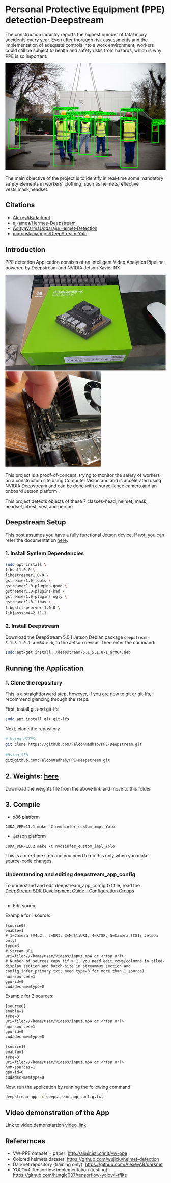 # Personal Protective Equipment (PPE) detection-Deepstream

The construction industry reports the highest number of fatal injury accidents every year. Even after thorough risk assessments and the implementation of adequate controls into a work environment, workers could still be subject to health and safety risks from hazards, which is why PPE is so important.

![PPE Image Result](resources/result1.png)

The main objective of the project is to identify in real-time some mandatory safety elements in workers' clothing, such as helmets,reflective vests,mask,headset.
## Citations

* [AlexeyAB/darknet](https://github.com/AlexeyAB/darknet)
* [aj-ames/Hermes-Deepstream](https://github.com/aj-ames/Hermes-Deepstream)
* [AdityaVarmaUddaraju/Helmet-Detection](https://github.com/AdityaVarmaUddaraju/Helmet-Detection)
* [marcoslucianops/DeepStream-Yolo](https://github.com/marcoslucianops/DeepStream-Yolo)

## Introduction

PPE detection Application consists of an Intelligent Video Analytics Pipeline powered by Deepstream and NVIDIA Jetson Xavier NX

<img src="resources/0*ucYGjiYl9A11Ha5o.jpeg" width="600" height="300">

<img src="resources/1*xP7SyTQCMxAFimclYJd8hQ.jpeg" width="300" height="300">

This project is a proof-of-concept, trying to monitor the safety of workers on a construction site using Computer Vision and and is accelerated using NVIDIA Deepstream and can be done with a surveillance camera and an onboard Jetson platform.

This project detects objects of these 7 classes-head, helmet, mask, headset, chest, vest and person

## Deepstream Setup

This post assumes you have a fully functional Jetson device. If not, you can refer the documentation [here](https://docs.nvidia.com/jetson/jetpack/install-jetpack/index.html).

### 1. Install System Dependencies

```sh
sudo apt install \
libssl1.0.0 \
libgstreamer1.0-0 \
gstreamer1.0-tools \
gstreamer1.0-plugins-good \
gstreamer1.0-plugins-bad \
gstreamer1.0-plugins-ugly \
gstreamer1.0-libav \
libgstrtspserver-1.0-0 \
libjansson4=2.11-1
```
### 2. Install Deepstream

Download the DeepStream 5.0.1 Jetson Debian package `deepstream-5.1_5.1.0-1_arm64.deb`, to the Jetson device. Then enter the command:

```sh
sudo apt-get install ./deepstream-5.1_5.1.0-1_arm64.deb
```
## Running the Application

### 1. Clone the repository

This is a straightforward step, however, if you are new to git or git-lfs, I recommend glancing through the steps.

First, install git and git-lfs

```sh
sudo apt install git git-lfs
```

Next, clone the repository

```sh
# Using HTTPS
git clone https://github.com/FalconMadhab/PPE-Deepstream.git

#Using SSh
git@github.com:FalconMadhab/PPE-Deepstream.git
```

## 2. Weights: [here](https://drive.google.com/file/d/1y-XouaZKwFPY07-3plXhQ8WJUwg-_VZ2/view?usp=sharing)
Download the weights file from the above link and move to this folder

## 3. Compile

* x86 platform
```
CUDA_VER=11.1 make -C nvdsinfer_custom_impl_Yolo
```

* Jetson platform
```
CUDA_VER=10.2 make -C nvdsinfer_custom_impl_Yolo
```
This is a one-time step and you need to do this only when you make source-code changes.

### Understanding and editing deepstream_app_config
To understand and edit deepstream_app_config.txt file, read the [DeepStream SDK Development Guide - Configuration Groups](https://docs.nvidia.com/metropolis/deepstream/dev-guide/text/DS_ref_app_deepstream.html#configuration-groups)

##

* Edit source

Example for 1 source:
```
[source0]
enable=1
# 1=Camera (V4L2), 2=URI, 3=MultiURI, 4=RTSP, 5=Camera (CSI; Jetson only)
type=3
# Stream URL
uri=file:///home/user/Videos/input.mp4 or <rtsp url>
# Number of sources copy (if > 1, you need edit rows/columns in tiled-display section and batch-size in streammux section and config_infer_primary.txt; need type=3 for more than 1 source)
num-sources=1
gpu-id=0
cudadec-memtype=0
```

Example for 2 sources:
```
[source0]
enable=1
type=3
uri=file:///home/user/Videos/input.mp4 or <rtsp url>
num-sources=1
gpu-id=0
cudadec-memtype=0

[source1]
enable=1
type=3
uri=file:///home/user/Videos/input.mp4 or <rtsp url>
num-sources=1
gpu-id=0
cudadec-memtype=0
```
Now, run the application by running the following command:

```sh
deepstream-app -c deepstream_app_config.txt
```


## Video demonstration of the App

Link to video demonstartion [video_link](https://www.youtube.com/watch?v=p6SHAQUwRls)

## Referernces
- VW-PPE dataset + paper: http://aimir.isti.cnr.it/vw-ppe
- Colored helmets dataset: https://github.com/wujixiu/helmet-detection
- Darknet repository (training only): https://github.com/AlexeyAB/darknet
- YOLOv4 Tensorflow implementation (testing): https://github.com/hunglc007/tensorflow-yolov4-tflite
